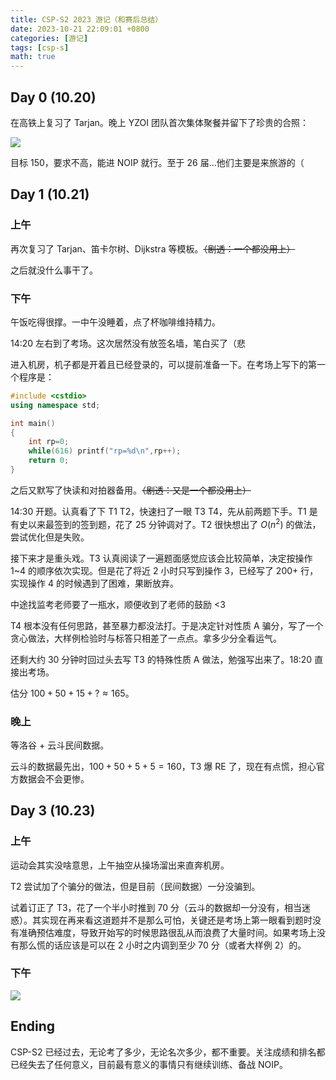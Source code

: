 ```yaml
---
title: CSP-S2 2023 游记（和赛后总结）
date: 2023-10-21 22:09:01 +0800
categories: [游记]
tags: [csp-s]
math: true
---
```


## Day 0 (10.20)

在高铁上复习了 Tarjan。晚上 YZOI 团队首次集体聚餐并留下了珍贵的合照：

![](https://cdn.luogu.com.cn/upload/image_hosting/cjopt1jh.png)

目标 150，要求不高，能进 NOIP 就行。至于 26 届...他们主要是来旅游的（

## Day 1 (10.21)

### 上午

再次复习了 Tarjan、笛卡尔树、Dijkstra 等模板。~~（剧透：一个都没用上）~~

之后就没什么事干了。

### 下午

午饭吃得很撑。一中午没睡着，点了杯咖啡维持精力。

14:20 左右到了考场。这次居然没有放签名墙，笔白买了（悲

进入机房，机子都是开着且已经登录的，可以提前准备一下。在考场上写下的第一个程序是：

```c++
#include <cstdio>
using namespace std;

int main()
{
    int rp=0;
    while(616) printf("rp=%d\n",rp++);
    return 0;
}
```

之后又默写了快读和对拍器备用。~~（剧透：又是一个都没用上）~~

14:30 开题。认真看了下 T1 T2，快速扫了一眼 T3 T4，先从前两题下手。T1 是有史以来最签到的签到题，花了 25 分钟调对了。T2 很快想出了 $O(n^2)$ 的做法，尝试优化但是失败。

接下来才是重头戏。T3 认真阅读了一遍题面感觉应该会比较简单，决定按操作 1~4 的顺序依次实现。但是花了将近 2 小时只写到操作 3，已经写了 200+ 行，实现操作 4 的时候遇到了困难，果断放弃。

中途找监考老师要了一瓶水，顺便收到了老师的鼓励 <3

T4 根本没有任何思路，甚至暴力都没法打。于是决定针对性质 A 骗分，写了一个贪心做法，大样例检验时与标答只相差了一点点。拿多少分全看运气。

还剩大约 30 分钟时回过头去写 T3 的特殊性质 A 做法，勉强写出来了。18:20 直接出考场。

估分 $100+50+15+? \approx 165$。

### 晚上

等洛谷 + 云斗民间数据。

云斗的数据最先出，$100+50+5+5=160$，T3 爆 RE 了，现在有点慌，担心官方数据会不会更惨。

## Day 3 (10.23)

### 上午

运动会其实没啥意思，上午抽空从操场溜出来直奔机房。

T2 尝试加了个骗分的做法，但是目前（民间数据）一分没骗到。

试着订正了 T3，花了一个半小时推到 70 分（云斗的数据却一分没有，相当迷惑）。其实现在再来看这道题并不是那么可怕，关键还是考场上第一眼看到题时没有准确预估难度，导致开始写的时候思路很乱从而浪费了大量时间。如果考场上没有那么慌的话应该是可以在 2 小时之内调到至少 70 分（或者大样例 2）的。

### 下午

![](https://cdn.luogu.com.cn/upload/image_hosting/14n315i5.png)

## Ending

CSP-S2 已经过去，无论考了多少，无论名次多少，都不重要。关注成绩和排名都已经失去了任何意义，目前最有意义的事情只有继续训练、备战 NOIP。
